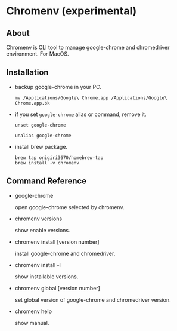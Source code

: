 # Chromenv (experimental)
## About

Chromenv is CLI tool to manage google-chrome and chromedriver environment.
For MacOS.

## Installation

- backup google-chrome in your PC.

  ```
  mv /Applications/Google\ Chrome.app /Applications/Google\ Chrome.app.bk
  ```


- if you set `google-chrome` alias or command, remove it.

  ```
  unset google-chrome
  ```

  ```
  unalias google-chrome
  ```

- install brew package.

  ```
  brew tap onigiri3670/homebrew-tap
  brew install -v chromenv
  ```

## Command Reference
- google-chrome

  open google-chrome selected by chromenv.

- chromenv versions

  show enable versions.

- chromenv install [version number]

  install google-chrome and chromedriver.

- chromenv install -l

  show installable versions.

- chromenv global [version number]

  set global version of google-chrome and chromedriver version.

- chromenv help

   show manual.
